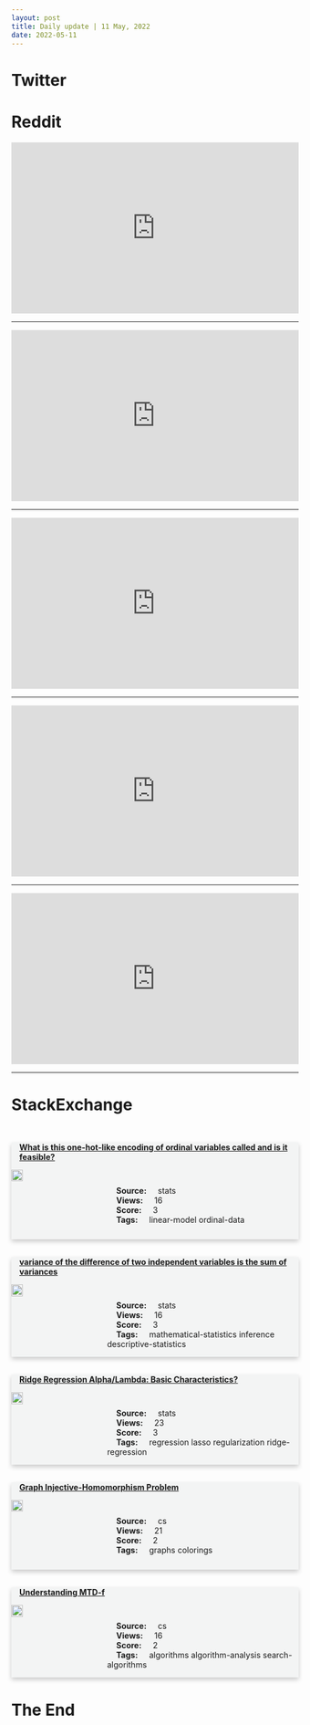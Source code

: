 ```yaml
---
layout: post
title: Daily update | 11 May, 2022
date: 2022-05-11
---
```


<script async src="https://platform.twitter.com/widgets.js" charset="utf-8"></script>


<script src='https://storage.ko-fi.com/cdn/scripts/overlay-widget.js'></script>
<script>
  kofiWidgetOverlay.draw('themldojo', {
    'type': 'floating-chat',
    'floating-chat.donateButton.text': 'Support me',
    'floating-chat.donateButton.background-color': '#f45d22',
    'floating-chat.donateButton.text-color': '#fff'
  });
</script>

# Twitter 

<blockquote class="twitter-tweet"><a href="https://twitter.com/candetinelli/status/1524037493728849920"></a></blockquote>

<blockquote class="twitter-tweet"><a href="https://twitter.com/ClareDalyMEP/status/1524049294675918849"></a></blockquote>

<blockquote class="twitter-tweet"><a href="https://twitter.com/ElisevanderPol/status/1523955104658898944"></a></blockquote>

<blockquote class="twitter-tweet"><a href="https://twitter.com/TansuYegen/status/1523886329716740097"></a></blockquote>

<blockquote class="twitter-tweet"><a href="https://twitter.com/TDataScience/status/1523940660612681729"></a></blockquote>

<blockquote class="twitter-tweet"><a href="https://twitter.com/paperswithcode/status/1524013581167218688"></a></blockquote>

<blockquote class="twitter-tweet"><a href="https://twitter.com/DeepMind/status/1524011967928840201"></a></blockquote>

<blockquote class="twitter-tweet"><a href="https://twitter.com/GoogleAI/status/1524115569628360705"></a></blockquote>

<blockquote class="twitter-tweet"><a href="https://twitter.com/TensorFlow/status/1524102127735422977"></a></blockquote>

<blockquote class="twitter-tweet"><a href="https://twitter.com/ylecun/status/1524016235423449088"></a></blockquote>

# Reddit 

<iframe id="reddit-embed" src="https://www.redditmedia.com/r/datascience/comments/umse6v/i_got_4_data_science_job_offers_with_salaries?ref_source=embed&amp;ref=share&amp;embed=true" sandbox="allow-scripts allow-same-origin allow-popups" style="border: none;" height="300" width="100%" scrolling="yes"></iframe>
<hr style="width:100%;text-align:left;margin-left:0">
<iframe id="reddit-embed" src="https://www.redditmedia.com/r/MachineLearning/comments/umq908/r_rwkvv2rnn_a_parallelizable_rnn_with?ref_source=embed&amp;ref=share&amp;embed=true" sandbox="allow-scripts allow-same-origin allow-popups" style="border: none;" height="300" width="100%" scrolling="yes"></iframe>
<hr style="width:100%;text-align:left;margin-left:0">
<iframe id="reddit-embed" src="https://www.redditmedia.com/r/MachineLearning/comments/umgopp/r_naturalspeech_endtoend_text_to_speech_synthesis?ref_source=embed&amp;ref=share&amp;embed=true" sandbox="allow-scripts allow-same-origin allow-popups" style="border: none;" height="300" width="100%" scrolling="yes"></iframe>
<hr style="width:100%;text-align:left;margin-left:0">
<iframe id="reddit-embed" src="https://www.redditmedia.com/r/MachineLearning/comments/umbg7c/d_is_it_true_that_every_algorithm_to_detect?ref_source=embed&amp;ref=share&amp;embed=true" sandbox="allow-scripts allow-same-origin allow-popups" style="border: none;" height="300" width="100%" scrolling="yes"></iframe>
<hr style="width:100%;text-align:left;margin-left:0">
<iframe id="reddit-embed" src="https://www.redditmedia.com/r/dataengineering/comments/ume9l2/its_been_4_weeks_and_i_still_havent_got_access_to?ref_source=embed&amp;ref=share&amp;embed=true" sandbox="allow-scripts allow-same-origin allow-popups" style="border: none;" height="300" width="100%" scrolling="yes"></iframe>
<hr style="width:100%;text-align:left;margin-left:0">

<style>
.card {
box-shadow: 0 4px 8px 0 rgba(0,0,0,0.2);
transition: 0.3s;
width: 100%;
background-color: #F3F4F4;
}
p{
    margin-left:  3em;
    padding-top: 1em;
}
.part2{
    display: grid;
    grid-template-columns: 1fr 3fr;
}
h4{
    margin: 1em;
}

.card:hover {
box-shadow: 0 8px 16px 0 rgba(0,0,0,0.2);
}
b {
padding: 2px 16px;
}
</style>
  
# StackExchange 


  <br>
  <div class="card">
  <h4><a href='https://stats.stackexchange.com/questions/574761/what-is-this-one-hot-like-encoding-of-ordinal-variables-called-and-is-it-feasibl'>What is this one-hot-like encoding of ordinal variables called and is it feasible?</a></h4> 
  <div class="part2">
      <img src="https://cdn.sstatic.net/Sites/stats/Img/apple-touch-icon@2.png?v=344f57aa10cc" alt="Img missing!" style="width:40%">
      <p><b>Source:</b> stats<br><b>Views:</b> 16<br><b>Score:</b> 3<br><b>Tags:</b> <span class="badge badge-dark">linear-model</span> <span class="badge badge-dark">ordinal-data</span></p> 
  </div>
  </div>
      
  <br>
  <div class="card">
  <h4><a href='https://stats.stackexchange.com/questions/574806/variance-of-the-difference-of-two-independent-variables-is-the-sum-of-variances'>variance of the difference of two independent variables is the sum of variances</a></h4> 
  <div class="part2">
      <img src="https://cdn.sstatic.net/Sites/stats/Img/apple-touch-icon@2.png?v=344f57aa10cc" alt="Img missing!" style="width:40%">
      <p><b>Source:</b> stats<br><b>Views:</b> 16<br><b>Score:</b> 3<br><b>Tags:</b> <span class="badge badge-dark">mathematical-statistics</span> <span class="badge badge-dark">inference</span> <span class="badge badge-dark">descriptive-statistics</span></p> 
  </div>
  </div>
      
  <br>
  <div class="card">
  <h4><a href='https://stats.stackexchange.com/questions/574785/ridge-regression-alpha-lambda-basic-characteristics'>Ridge Regression Alpha/Lambda: Basic Characteristics?</a></h4> 
  <div class="part2">
      <img src="https://cdn.sstatic.net/Sites/stats/Img/apple-touch-icon@2.png?v=344f57aa10cc" alt="Img missing!" style="width:40%">
      <p><b>Source:</b> stats<br><b>Views:</b> 23<br><b>Score:</b> 3<br><b>Tags:</b> <span class="badge badge-dark">regression</span> <span class="badge badge-dark">lasso</span> <span class="badge badge-dark">regularization</span> <span class="badge badge-dark">ridge-regression</span></p> 
  </div>
  </div>
      
  <br>
  <div class="card">
  <h4><a href='https://cs.stackexchange.com/questions/151433/graph-injective-homomorphism-problem'>Graph Injective-Homomorphism Problem</a></h4> 
  <div class="part2">
      <img src="https://cdn.sstatic.net/Sites/cs/Img/apple-touch-icon@2.png?v=324a3e0c2b03" alt="Img missing!" style="width:40%">
      <p><b>Source:</b> cs<br><b>Views:</b> 21<br><b>Score:</b> 2<br><b>Tags:</b> <span class="badge badge-dark">graphs</span> <span class="badge badge-dark">colorings</span></p> 
  </div>
  </div>
      
  <br>
  <div class="card">
  <h4><a href='https://cs.stackexchange.com/questions/151413/understanding-mtd-f'>Understanding MTD-f</a></h4> 
  <div class="part2">
      <img src="https://cdn.sstatic.net/Sites/cs/Img/apple-touch-icon@2.png?v=324a3e0c2b03" alt="Img missing!" style="width:40%">
      <p><b>Source:</b> cs<br><b>Views:</b> 16<br><b>Score:</b> 2<br><b>Tags:</b> <span class="badge badge-dark">algorithms</span> <span class="badge badge-dark">algorithm-analysis</span> <span class="badge badge-dark">search-algorithms</span></p> 
  </div>
  </div>
      
# The End